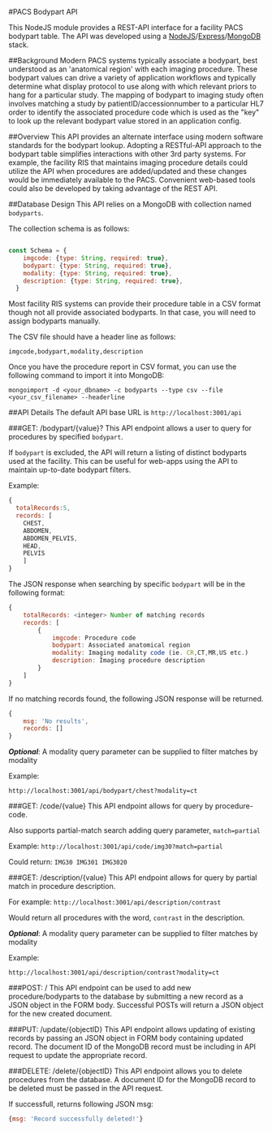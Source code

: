 #PACS Bodypart API

This NodeJS module provides a REST-API interface for a facility PACS bodypart table. The API was developed using a [NodeJS](http://nodejs.org)/[Express](http://expressjs.com)/[MongoDB](http://www.mongodb.com) stack.

##Background
Modern PACS systems typically associate a bodypart, best understood as an 'anatomical region' with each imaging procedure. These bodypart values can drive a variety of application workflows and typically determine what display protocol to use along with which relevant priors to hang for a particular study. The mapping of bodypart to imaging study often involves matching a study by patientID/accessionnumber to a particular HL7 order to identify the associated procedure code which is used as the "key" to look up the relevant bodypart value stored in an application config.

##Overview
This API provides an alternate interface using modern software standards for the bodypart lookup. Adopting a RESTful-API approach to the bodypart table simplifies interactions with other 3rd party systems. For example, the facility RIS that maintains imaging procedure details could utilize the API when procedures are added/updated and these changes would be immediately available to the PACS. Convenient web-based tools could also be developed by taking advantage of the REST API.

##Database Design
This API relies on a MongoDB with collection named `bodyparts`.

The collection schema is as follows:
```javascript

const Schema = {
    imgcode: {type: String, required: true},
    bodypart: {type: String, required: true},
    modality: {type: String, required: true},
    description: {type: String, required: true},
  }

```
Most facility RIS systems can provide their procedure table in a CSV format though not all provide associated bodyparts. In that case, you will need to assign bodyparts manually.

The CSV file should have a header line as follows:

`imgcode,bodypart,modality,description`

Once you have the procedure report in CSV format, you can use the following command to import it into MongoDB:

`mongoimport -d <your_dbname> -c bodyparts --type csv --file <your_csv_filename> --headerline`

##API Details
The default API base URL is `http://localhost:3001/api`

###GET: /bodypart/{value}?
This API endpoint allows a user to query for procedures by specified `bodypart`. 

If `bodypart` is excluded, the API will return a listing of distinct bodyparts used at the facility. This can be useful for web-apps using the API to maintain up-to-date bodypart filters.

Example:

```javascript
{
  totalRecords:5,
  records: [
    CHEST,
    ABDOMEN,
    ABDOMEN_PELVIS,
    HEAD,
    PELVIS
    ]
}
```
The JSON response when searching by specific `bodypart` will be in the following format:

```javascript
{
    totalRecords: <integer> Number of matching records
    records: [
        {
            imgcode: Procedure code
            bodypart: Associated anatomical region
            modality: Imaging modality code (ie. CR,CT,MR,US etc.)
            description: Imaging procedure description
        }
    ]
}
```

If no matching records found, the following JSON response will be returned.

```javascript
{
    msg: 'No results',
    records: []
}
```

***Optional***: A modality query parameter can be supplied to filter matches by modality

Example:

`http://localhost:3001/api/bodypart/chest?modality=ct`

###GET: /code/{value}
This API endpoint allows for query by procedure-code.

Also supports partial-match search adding query parameter, `match=partial`

Example:
`http://localhost:3001/api/code/img30?match=partial`

Could return:
`IMG30 IMG301 IMG3020`

###GET: /description/{value}
This API endpoint allows for query by partial match in procedure description.

For example:
`http://localhost:3001/api/description/contrast`

Would return all procedures with the word, `contrast` in the description.

***Optional***: A modality query parameter can be supplied to filter matches by modality

Example:

`http://localhost:3001/api/description/contrast?modality=ct`

###POST: /
This API endpoint can be used to add new procedure/bodyparts to the database by submitting a new record as a JSON object in the FORM body. Successful POSTs will return a JSON object for the new created document.

###PUT: /update/{objectID}
This API endpoint allows updating of existing records by passing an JSON object in FORM body containing updated record. The document ID of the MongoDB record must be including in API request to update the appropriate record.

###DELETE: /delete/{objectID}
This API endpoint allows you to delete procedures from the database. A document ID for the MongoDB record to be deleted must be passed in the API request.

If successfull, returns following JSON msg:

```javascript
{msg: 'Record successfully deleted!'}
```

